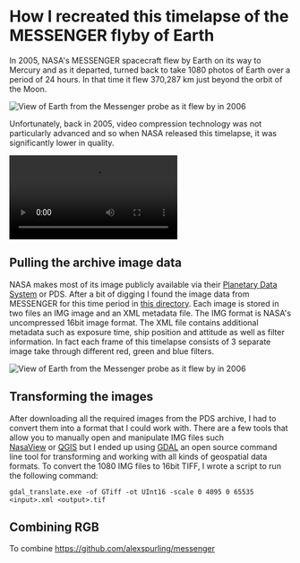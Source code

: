 
# How I recreated this timelapse of the MESSENGER flyby of Earth 

In 2005, NASA's MESSENGER spacecraft flew by Earth on its way to Mercury and as it departed, turned back to take 1080 
photos of Earth over a period of 24 hours. In that time it flew 370,287 km just beyond the orbit of the Moon.

![View of Earth from the Messenger probe as it flew by in 2006]({{site.baseurl}}/assets/images/EarthAnimation.gif)

Unfortunately, back in 2005, video compression technology was not particularly advanced and so when NASA released this 
timelapse, it was significantly lower in quality.

![NASA video of MESSENGER Earth flyby]({{site.baseurl}}/assets/video/PIA10120.mpeg)

## Pulling the archive image data

NASA makes most of its image publicly available via their [Planetary Data System](https://pds.nasa.gov/) or PDS. After
a bit of digging I found the image data from MESSENGER for this time period in 
[this directory](https://pdsimage2.wr.usgs.gov/Messenger/MSGRMDS_1001/). Each image is stored in two files an IMG image
and an XML metadata file. The IMG format is NASA's uncompressed 16bit image format. The XML file contains additional
metadata such as exposure time, ship position and attitude as well as filter information. In fact each frame of this
timelapse consists of 3 separate image take through different red, green and blue filters.

![View of Earth from the Messenger probe as it flew by in 2006]({{site.baseurl}}/assets/images/MessengerFrames.gif)

## Transforming the images

After downloading all the required images from the PDS archive, I had to convert them into a format that I could work
with. There are a few tools that allow you to manually open and manipulate IMG files such  
[NasaView](https://pds.nasa.gov/tools/about/pds3-tools/nasa-view.shtml) or [QGIS](https://www.qgis.org) but I ended up
using [GDAL](https://gdal.org/) an open source command line tool for transforming and working with all kinds of 
geospatial data formats. To convert the 1080 IMG files to 16bit TIFF, I wrote a script to run the following command:

```commandline
gdal_translate.exe -of GTiff -ot UInt16 -scale 0 4095 0 65535 <input>.xml <output>.tif
```

## Combining RGB

To combine 
https://github.com/alexspurling/messenger